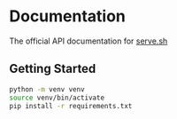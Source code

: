 # Documentation

The official API documentation for [serve.sh](https://serve.sh)

## Getting Started

```bash
python -m venv venv
source venv/bin/activate
pip install -r requirements.txt
```
